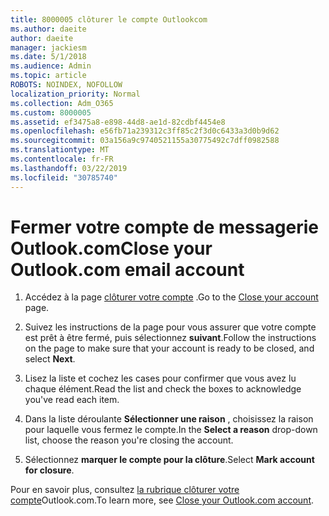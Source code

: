 ```yaml
---
title: 8000005 clôturer le compte Outlookcom
ms.author: daeite
author: daeite
manager: jackiesm
ms.date: 5/1/2018
ms.audience: Admin
ms.topic: article
ROBOTS: NOINDEX, NOFOLLOW
localization_priority: Normal
ms.collection: Adm_O365
ms.custom: 8000005
ms.assetid: ef3475a8-e898-44d8-ae1d-82cdbf4454e8
ms.openlocfilehash: e56fb71a239312c3ff85c2f3d0c6433a3d0b9d62
ms.sourcegitcommit: 03a156a9c9740521155a30775492c7dff0982588
ms.translationtype: MT
ms.contentlocale: fr-FR
ms.lasthandoff: 03/22/2019
ms.locfileid: "30785740"
---
```

# <a name="close-your-outlookcom-email-account"></a><span data-ttu-id="d4163-102">Fermer votre compte de messagerie Outlook.com</span><span class="sxs-lookup"><span data-stu-id="d4163-102">Close your Outlook.com email account</span></span>

1. <span data-ttu-id="d4163-103">Accédez à la page [clôturer votre compte](https://go.microsoft.com/fwlink/p/?linkid=845493) .</span><span class="sxs-lookup"><span data-stu-id="d4163-103">Go to the [Close your account](https://go.microsoft.com/fwlink/p/?linkid=845493) page.</span></span> 
    
2. <span data-ttu-id="d4163-104">Suivez les instructions de la page pour vous assurer que votre compte est prêt à être fermé, puis sélectionnez **suivant**.</span><span class="sxs-lookup"><span data-stu-id="d4163-104">Follow the instructions on the page to make sure that your account is ready to be closed, and select **Next**.</span></span> 
    
3. <span data-ttu-id="d4163-105">Lisez la liste et cochez les cases pour confirmer que vous avez lu chaque élément.</span><span class="sxs-lookup"><span data-stu-id="d4163-105">Read the list and check the boxes to acknowledge you've read each item.</span></span>
    
4. <span data-ttu-id="d4163-106">Dans la liste déroulante **Sélectionner une raison** , choisissez la raison pour laquelle vous fermez le compte.</span><span class="sxs-lookup"><span data-stu-id="d4163-106">In the **Select a reason** drop-down list, choose the reason you're closing the account.</span></span> 
    
5. <span data-ttu-id="d4163-107">Sélectionnez **marquer le compte pour la clôture**.</span><span class="sxs-lookup"><span data-stu-id="d4163-107">Select **Mark account for closure**.</span></span> 
    
<span data-ttu-id="d4163-108">Pour en savoir plus, consultez [la rubrique clôturer votre compte](https://go.microsoft.com/fwlink/p/?linkid=873106)[](https://support.office.com/article/564b801e-2a47-4cb2-afa8-12ead3185038.aspx)Outlook.com.</span><span class="sxs-lookup"><span data-stu-id="d4163-108">To learn more, see [Close your Outlook.com account](https://go.microsoft.com/fwlink/p/?linkid=873106)[](https://support.office.com/article/564b801e-2a47-4cb2-afa8-12ead3185038.aspx).</span></span>
  

